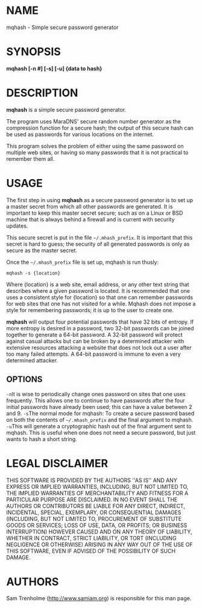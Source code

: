 # NAME

mqhash - Simple secure password generator 

# SYNOPSIS

**mqhash [-n #] [-s] [-u] {data to hash}** 

# DESCRIPTION

**mqhash** is a simple secure password generator. 

The program uses MaraDNS' secure random number generator as the 
compression function for a secure hash; the output of this secure hash 
can be used as passwords for various locations on the internet. 

This program solves the problem of either using the same password on 
multiple web sites, or having so many passwords that it is not 
practical to remember them all. 

# USAGE

The first step in using **mqhash** as a secure password generator is to 
set up a master secret from which all other passwords are generated. It 
is important to keep this master secret secure; such as on a Linux or 
BSD machine that is always behind a firewall and is current with 
security updates. 

This secure secret is put in the file `~/.mhash_prefix`. It is 
important that this secret is hard to guess; the security of all 
generated passwords is only as secure as the master secret. 

Once the `~/.mhash_prefix` file is set up, mqhash is run thusly:

```
mqhash -s {location} 
```

Where {location} is a web site, email address, or any other text 
string that describes where a given password is located. It is 
recommended that one uses a consistent style for {location} so that one 
can remember passwords for web sites that one has not visited for a 
while. Mqhash does not impose a style for remembering passwords; it is 
up to the user to create one. 

**mqhash** will output four potential passwords that have 32 bits of 
entropy. If more entropy is desired in a password, two 32-bit passwords 
can be joined together to generate a 64-bit password. A 32-bit password 
will protect against casual attacks but can be broken by a determined 
attacker with extensive resources attacking a website that does not 
lock out a user after too many failed attempts. A 64-bit password is 
immune to even a very determined attacker. 

## OPTIONS

`-n`It is wise to periodically change ones password on sites that one 
uses frequently. This allows one to continue to have passwords after 
the four initial passwords have already been used; this can have a 
value between 2 and 9. 
`-s`The normal mode for mqhash: To create a secure password based on 
both the contents of `~/.mhash_prefix` and the final argument to 
mqhash. 
`-u`This will generate a cryptographic hash out of the final argument 
sent to mqhash. This is useful when one does not need a secure 
password, but just wants to hash a short string.  

# LEGAL DISCLAIMER

THIS SOFTWARE IS PROVIDED BY THE AUTHORS ''AS IS'' AND ANY EXPRESS OR 
IMPLIED WARRANTIES, INCLUDING, BUT NOT LIMITED TO, THE IMPLIED 
WARRANTIES OF MERCHANTABILITY AND FITNESS FOR A PARTICULAR PURPOSE ARE 
DISCLAIMED. IN NO EVENT SHALL THE AUTHORS OR CONTRIBUTORS BE LIABLE FOR 
ANY DIRECT, INDIRECT, INCIDENTAL, SPECIAL, EXEMPLARY, OR CONSEQUENTIAL 
DAMAGES (INCLUDING, BUT NOT LIMITED TO, PROCUREMENT OF SUBSTITUTE GOODS 
OR SERVICES; LOSS OF USE, DATA, OR PROFITS; OR BUSINESS INTERRUPTION) 
HOWEVER CAUSED AND ON ANY THEORY OF LIABILITY, WHETHER IN CONTRACT, 
STRICT LIABILITY, OR TORT (INCLUDING NEGLIGENCE OR OTHERWISE) ARISING 
IN ANY WAY OUT OF THE USE OF THIS SOFTWARE, EVEN IF ADVISED OF THE 
POSSIBILITY OF SUCH DAMAGE. 

# AUTHORS

Sam Trenholme (http://www.samiam.org) is responsible for this man page. 
 

